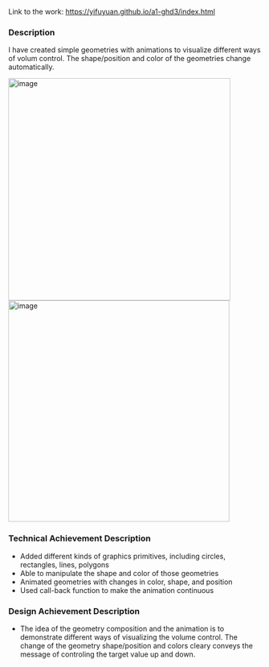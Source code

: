 Link to the work: https://yifuyuan.github.io/a1-ghd3/index.html

### Description
I have created simple geometries with animations to visualize different ways of volum control. The shape/position and color of the geometries change automatically. 

<img width="442" alt="image" src="https://github.com/YifuYuan/a1-ghd3/assets/90162512/d65ae938-4e32-4209-a411-0ae4aa69607f">
<img width="440" alt="image" src="https://github.com/YifuYuan/a1-ghd3/assets/90162512/ea316b74-911b-4991-bad1-ae8250c8484b">


### Technical Achievement Description
* Added different kinds of graphics primitives, including circles, rectangles, lines, polygons
* Able to manipulate the shape and color of those geometries
* Animated geometries with changes in color, shape, and position
* Used call-back function to make the animation continuous

### Design Achievement Description
* The idea of the geometry composition and the animation is to demonstrate different ways of visualizing the volume control. The change of the geometry shape/position and colors cleary conveys the message of controling the target value up and down. 

